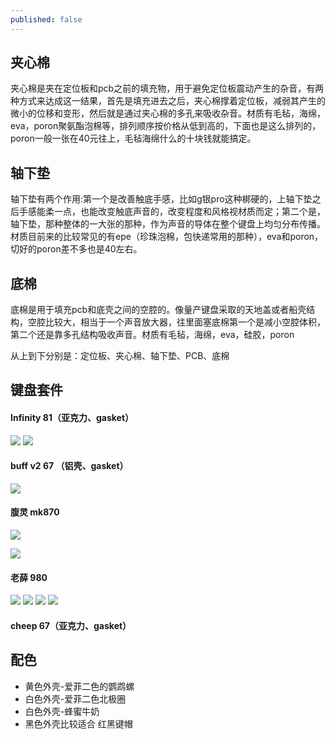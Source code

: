 ```yaml
---
published: false
---
```


## 夹心棉
夹心棉是夹在定位板和pcb之前的填充物，用于避免定位板震动产生的杂音，有两种方式来达成这一结果，首先是填充进去之后，夹心棉撑着定位板，减弱其产生的微小的位移和变形，然后就是通过夹心棉的多孔来吸收杂音。材质有毛毡，海绵，eva，poron聚氨酯泡棉等，排列顺序按价格从低到高的，下面也是这么排列的，poron一般一张在40元往上，毛毡海绵什么的十块钱就能搞定。

## 轴下垫
轴下垫有两个作用:第一个是改善触底手感，比如g银pro这种梆硬的，上轴下垫之后手感能柔一点，也能改变触底声音的，改变程度和风格视材质而定；第二个是，轴下垫，那种整体的一大张的那种，作为声音的导体在整个键盘上均匀分布传播。材质目前来的比较常见的有epe（珍珠泡棉，包快递常用的那种），eva和poron，切好的poron差不多也是40左右。

## 底棉
底棉是用于填充pcb和底壳之间的空腔的。像量产键盘采取的天地盖或者船壳结构，空腔比较大，相当于一个声音放大器，往里面塞底棉第一个是减小空腔体积，第二个还是靠多孔结构吸收声音。材质有毛毡，海绵，eva，硅胶，poron

从上到下分别是：定位板、夹心棉、轴下垫、PCB、底棉

## 键盘套件

#### Infinity 81（亚克力、gasket）
![](https://raw.githubusercontent.com/ooftf/Material/master/img/blog/20211031195624.png)
![](https://raw.githubusercontent.com/ooftf/Material/master/img/blog/20211031200023.png)
#### buff v2 67 （铝壳、gasket）
![](https://raw.githubusercontent.com/ooftf/Material/master/img/blog/20211031200113.png)
#### 腹灵 mk870

![](https://raw.githubusercontent.com/ooftf/Material/master/img/blog/1635662665(1).png)

![](https://raw.githubusercontent.com/ooftf/Material/master/img/blog/20211031144821.png)

#### 老薛 980
![](https://raw.githubusercontent.com/ooftf/Material/master/img/blog/20211031200328.png)
![](https://raw.githubusercontent.com/ooftf/Material/master/img/blog/20211031200359.png)
![](https://raw.githubusercontent.com/ooftf/Material/master/img/blog/20211031200511.png)
![](https://raw.githubusercontent.com/ooftf/Material/master/img/blog/1635682021(1).png)
#### cheep 67（亚克力、gasket）


## 配色

* 黄色外壳-爱菲二色的鹦鹉螺
* 白色外壳-爱菲二色北极圈
* 白色外壳-蜂蜜牛奶
* 黑色外壳比较适合 红黑键帽